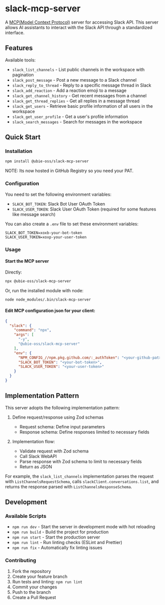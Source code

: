 # slack-mcp-server

A [MCP(Model Context Protocol)](https://www.anthropic.com/news/model-context-protocol) server for accessing Slack API. This server allows AI assistants to interact with the Slack API through a standardized interface.

## Features

Available tools:

- `slack_list_channels` - List public channels in the workspace with pagination
- `slack_post_message` - Post a new message to a Slack channel
- `slack_reply_to_thread` - Reply to a specific message thread in Slack
- `slack_add_reaction` - Add a reaction emoji to a message
- `slack_get_channel_history` - Get recent messages from a channel
- `slack_get_thread_replies` - Get all replies in a message thread
- `slack_get_users` - Retrieve basic profile information of all users in the workspace
- `slack_get_user_profile` - Get a user's profile information
- `slack_search_messages` - Search for messages in the workspace

## Quick Start

### Installation

```bash
npm install @ubie-oss/slack-mcp-server
```

NOTE: Its now hosted in GitHub Registry so you need your PAT.

### Configuration

You need to set the following environment variables:

- `SLACK_BOT_TOKEN`: Slack Bot User OAuth Token
- `SLACK_USER_TOKEN`: Slack User OAuth Token (required for some features like message search)

You can also create a `.env` file to set these environment variables:

```
SLACK_BOT_TOKEN=xoxb-your-bot-token
SLACK_USER_TOKEN=xoxp-your-user-token
```

### Usage

#### Start the MCP server

Directly:
```bash
npx @ubie-oss/slack-mcp-server
```

Or, run the installed module with node:
```bash
node node_modules/.bin/slack-mcp-server
```

#### Edit MCP configuration json for your client:

```json
{
  "slack": {
    "command": "npx",
    "args": [
      "-y",
      "@ubie-oss/slack-mcp-server"
    ],
    "env": {
      "NPM_CONFIG_//npm.pkg.github.com/:_authToken": "<your-github-pat>",
      "SLACK_BOT_TOKEN": "<your-bot-token>",
      "SLACK_USER_TOKEN": "<your-user-token>"
    }
  }
}
```

## Implementation Pattern

This server adopts the following implementation pattern:

1. Define request/response using Zod schemas
   - Request schema: Define input parameters
   - Response schema: Define responses limited to necessary fields

2. Implementation flow:
   - Validate request with Zod schema
   - Call Slack WebAPI
   - Parse response with Zod schema to limit to necessary fields
   - Return as JSON

For example, the `slack_list_channels` implementation parses the request with `ListChannelsRequestSchema`, calls `slackClient.conversations.list`, and returns the response parsed with `ListChannelsResponseSchema`.

## Development

### Available Scripts

- `npm run dev` - Start the server in development mode with hot reloading
- `npm run build` - Build the project for production
- `npm run start` - Start the production server
- `npm run lint` - Run linting checks (ESLint and Prettier)
- `npm run fix` - Automatically fix linting issues

### Contributing

1. Fork the repository
2. Create your feature branch
3. Run tests and linting: `npm run lint`
4. Commit your changes
5. Push to the branch
6. Create a Pull Request
